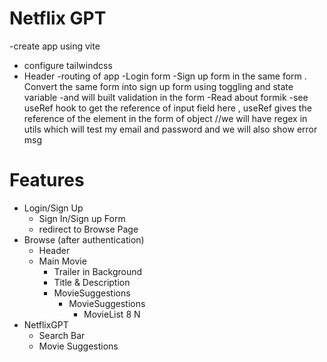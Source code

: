 # Netflix GPT
-create app using vite
- configure tailwindcss
- Header
-routing of app
-Login form
-Sign up form in the same form . Convert the same form into sign up form using toggling and state variable 
-and will built validation in the form
-Read about formik
-see useRef hook to get the reference of input field here , useRef gives the reference of the element in the form of object
//we will have regex in utils which will test my email and password and we will also show error msg

# Features
- Login/Sign Up
    - Sign In/Sign up Form
    - redirect to Browse Page
- Browse (after authentication)
    - Header
    - Main Movie
        - Trailer in Background
        - Title & Description
        - MovieSuggestions
            - MovieSuggestions
                - MovieList 8 N
- NetflixGPT
    - Search Bar
    - Movie Suggestions

